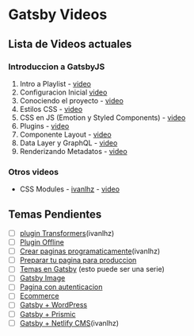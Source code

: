 # Gatsby Videos

## Lista de Videos actuales

### Introduccion a GatsbyJS

1. Intro a Playlist - [video](https://www.youtube.com/watch?v=iLdNZPpO-pA)
2. Configuracion Inicial [video](https://www.youtube.com/watch?v=zV2J1esiQM8)
3. Conociendo el proyecto - [video](https://www.youtube.com/watch?v=HWoyeNOzpR0)
4. Estilos CSS - [video](https://www.youtube.com/watch?v=r7kerB5QHbk)
5. CSS en JS (Emotion y Styled Components) - [video](https://www.youtube.com/watch?v=wLtf2hlcEro)
6. Plugins - [video](https://www.youtube.com/watch?v=a0j6QIsqARg)
7. Componente Layout - [video](https://www.youtube.com/watch?v=GjWKgpC2aI4)
8. Data Layer y GraphQL - [video](https://www.youtube.com/watch?v=lphHMldPWl4)
9. Renderizando Metadatos - [video](https://www.youtube.com/watch?v=FKAlk9ukqY4)

### Otros videos

- CSS Modules - [ivanlhz](https://github.com/ivanlhz) - [video](https://www.youtube.com/watch?v=6CnWMP0mKLQ)

## Temas Pendientes

- [ ] [plugin Transformers](https://www.gatsbyjs.org/tutorial/part-six/)(ivanlhz)
- [ ] [Plugin Offline](https://www.gatsbyjs.org/docs/resource-handling-and-service-workers/#offline-plugin-gatsby-plugin-offline)
- [ ] [Crear paginas programaticamente](https://www.gatsbyjs.org/tutorial/part-seven/)(ivanlhz)
- [ ] [Preparar tu pagina para produccion](https://www.gatsbyjs.org/tutorial/part-eight/)
- [ ] [Temas en Gatsby](https://www.gatsbyjs.org/tutorial/theme-tutorials/) (esto puede ser una serie)
- [ ] [Gatsby Image](https://www.gatsbyjs.org/tutorial/gatsby-image-tutorial/)
- [ ] [Pagina con autenticacion](https://www.gatsbyjs.org/tutorial/authentication-tutorial/)
- [ ] [Ecommerce](https://www.gatsbyjs.org/tutorial/ecommerce-tutorial/)
- [ ] [Gatsby + WordPress](https://www.gatsbyjs.org/tutorial/wordpress-source-plugin-tutorial/)
- [ ] [Gatsby + Prismic](https://www.gatsbyjs.org/tutorial/prismic-source-graphql-tutorial/)
- [ ] [Gatsby + Netlify CMS](https://www.gatsbyjs.org/tutorial/blog-netlify-cms-tutorial/)(ivanlhz)
